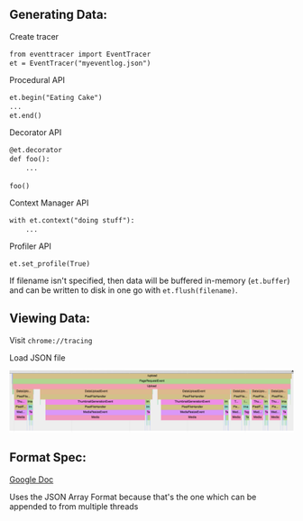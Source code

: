 Generating Data:
----------------
Create tracer
```
from eventtracer import EventTracer
et = EventTracer("myeventlog.json")
```

Procedural API
```
et.begin("Eating Cake")
...
et.end()
```

Decorator API
```
@et.decorator
def foo():
    ...

foo()
```

Context Manager API
```
with et.context("doing stuff"):
    ...
```

Profiler API
```
et.set_profile(True)
```

If filename isn't specified, then data will be buffered
in-memory (`et.buffer`) and can be written to disk in
one go with `et.flush(filename)`.

Viewing Data:
-------------
Visit `chrome://tracing`

Load JSON file

![Screenshot](.github/readme/trace.png)


Format Spec:
------------
[Google Doc](https://docs.google.com/document/d/1CvAClvFfyA5R-PhYUmn5OOQtYMH4h6I0nSsKchNAySU/edit)

Uses the JSON Array Format because that's the one which can be appended to from multiple threads
